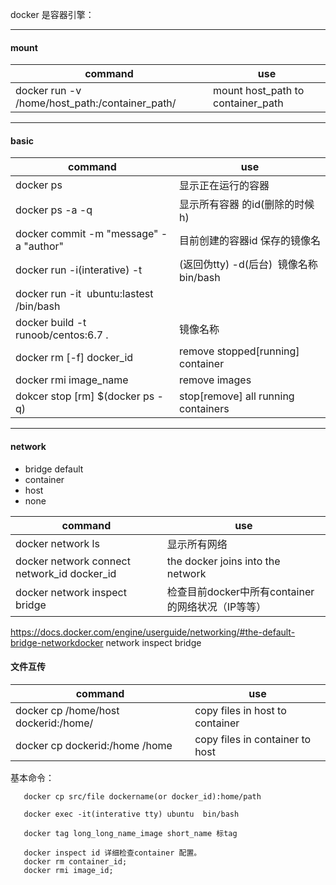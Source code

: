 

docker 是容器引擎：  

----
#### mount
|command|use|
|----|----|
|docker run -v /home/host_path:/container_path/|mount host_path to container_path|


----
#### basic

| command | use |
|-------|--------|
|docker ps| 显示正在运行的容器|
|docker ps -a -q | 显示所有容器 的id(删除的时候h)|
|docker commit -m "message" -a "author"|目前创建的容器id 保存的镜像名 |
|docker run -i(interative) -t|(返回伪tty) -d(后台)  镜像名称 bin/bash|
|docker run -it  ubuntu:lastest /bin/bash| |
|docker build -t runoob/centos:6.7 .| 镜像名称|
|docker rm \[-f\] docker_id| remove stopped\[running\] container|
|docker rmi image_name| remove images|
|dokcer stop \[rm\] $(docker ps -q)|stop\[remove\] all running containers |



----
#### network

* bridge  default
* container
* host
* none

|command|use|
|----|----|
|docker network ls|显示所有网络|
|docker network connect network_id docker_id|  the docker joins into the network |
|docker network inspect bridge|检查目前docker中所有container的网络状况（IP等等）|

https://docs.docker.com/engine/userguide/networking/#the-default-bridge-networkdocker network inspect bridge

#### 文件互传

|command| use|
|----|----|
|docker cp /home/host dockerid:/home/| copy files in host to container |
|docker cp dockerid:/home /home|copy files in container to host|

        
       
基本命令：  


       docker cp src/file dockername(or docker_id):home/path  

       docker exec -it(interative tty) ubuntu  bin/bash  

       docker tag long_long_name_image short_name 标tag  

       docker inspect id 详细检查container 配置。  
       docker rm container_id;
       docker rmi image_id;
